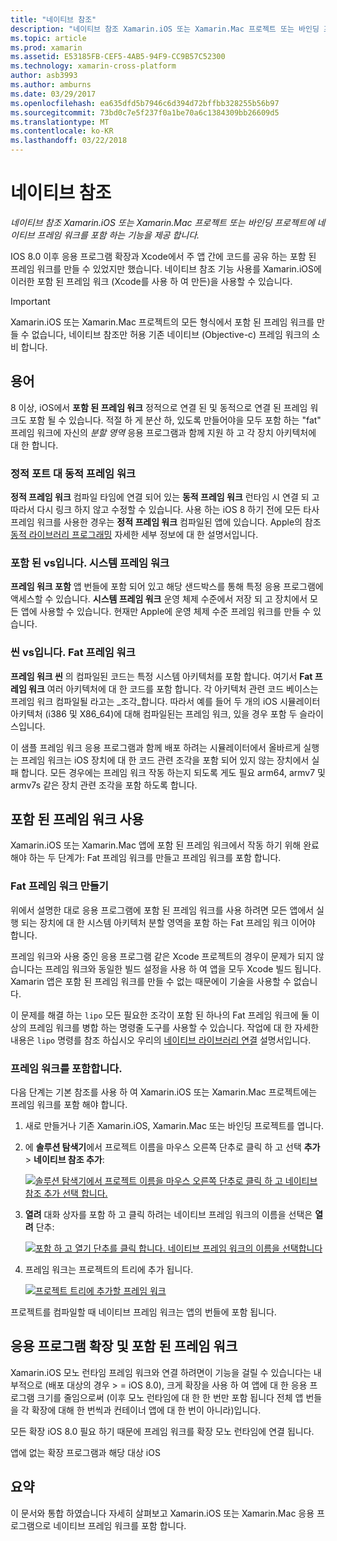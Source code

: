 ```yaml
---
title: "네이티브 참조"
description: "네이티브 참조 Xamarin.iOS 또는 Xamarin.Mac 프로젝트 또는 바인딩 프로젝트에 네이티브 프레임 워크를 포함 하는 기능을 제공 합니다."
ms.topic: article
ms.prod: xamarin
ms.assetid: E53185FB-CEF5-4AB5-94F9-CC9B57C52300
ms.technology: xamarin-cross-platform
author: asb3993
ms.author: amburns
ms.date: 03/29/2017
ms.openlocfilehash: ea635dfd5b7946c6d394d72bffbb328255b56b97
ms.sourcegitcommit: 73bd0c7e5f237f0a1be70a6c1384309bb26609d5
ms.translationtype: MT
ms.contentlocale: ko-KR
ms.lasthandoff: 03/22/2018
---
```

# <a name="native-references"></a>네이티브 참조

_네이티브 참조 Xamarin.iOS 또는 Xamarin.Mac 프로젝트 또는 바인딩 프로젝트에 네이티브 프레임 워크를 포함 하는 기능을 제공 합니다._


IOS 8.0 이후 응용 프로그램 확장과 Xcode에서 주 앱 간에 코드를 공유 하는 포함 된 프레임 워크를 만들 수 있었지만 했습니다. 네이티브 참조 기능 사용를 Xamarin.iOS에 이러한 포함 된 프레임 워크 (Xcode를 사용 하 여 만든)을 사용할 수 있습니다.
 
> [!IMPORTANT]
> Xamarin.iOS 또는 Xamarin.Mac 프로젝트의 모든 형식에서 포함 된 프레임 워크를 만들 수 없습니다, 네이티브 참조만 허용 기존 네이티브 (Objective-c) 프레임 워크의 소비 합니다.




<a name="Terminology" />

## <a name="terminology"></a>용어

8 이상, iOS에서 **포함 된 프레임 워크** 정적으로 연결 된 및 동적으로 연결 된 프레임 워크도 포함 될 수 있습니다. 적절 하 게 분산 하, 있도록 만들어야을 모두 포함 하는 "fat" 프레임 워크에 자신의 _분할 영역_ 응용 프로그램과 함께 지원 하 고 각 장치 아키텍처에 대 한 합니다.

<a name="Static-vs-Dynamic-Frameworks" />

### <a name="static-vs-dynamic-frameworks"></a>정적 포트 대 동적 프레임 워크

**정적 프레임 워크** 컴파일 타임에 연결 되어 있는 **동적 프레임 워크** 런타임 시 연결 되 고 따라서 다시 링크 하지 않고 수정할 수 있습니다. 사용 하는 iOS 8 하기 전에 모든 타사 프레임 워크를 사용한 경우는 **정적 프레임 워크** 컴파일된 앱에 있습니다. Apple의 참조 [동적 라이브러리 프로그래밍](https://developer.apple.com/library/mac/documentation/DeveloperTools/Conceptual/DynamicLibraries/100-Articles/OverviewOfDynamicLibraries.html#//apple_ref/doc/uid/TP40001873-SW1) 자세한 세부 정보에 대 한 설명서입니다.

<a name="Embedded-vs-System-Frameworks" />

### <a name="embedded-vs-system-frameworks"></a>포함 된 vs입니다. 시스템 프레임 워크

**프레임 워크 포함** 앱 번들에 포함 되어 있고 해당 샌드박스를 통해 특정 응용 프로그램에 액세스할 수 있습니다. **시스템 프레임 워크** 운영 체제 수준에서 저장 되 고 장치에서 모든 앱에 사용할 수 있습니다. 현재만 Apple에 운영 체제 수준 프레임 워크를 만들 수 있습니다.

<a name="Thin-vs-Fat-Frameworks" />

### <a name="thin-vs-fat-frameworks"></a>씬 vs입니다. Fat 프레임 워크

**프레임 워크 씬** 의 컴파일된 코드는 특정 시스템 아키텍처를 포함 합니다. 여기서 **Fat 프레임 워크** 여러 아키텍처에 대 한 코드를 포함 합니다. 각 아키텍처 관련 코드 베이스는 프레임 워크 컴파일될 라고는 _조각_합니다. 따라서 예를 들어 두 개의 iOS 시뮬레이터 아키텍처 (i386 및 X86_64)에 대해 컴파일된는 프레임 워크, 있을 경우 포함 두 슬라이스입니다.

이 샘플 프레임 워크 응용 프로그램과 함께 배포 하려는 시뮬레이터에서 올바르게 실행는 프레임 워크는 iOS 장치에 대 한 코드 관련 조각을 포함 되어 있지 않는 장치에서 실패 합니다. 모든 경우에는 프레임 워크 작동 하는지 되도록 게도 필요 arm64, armv7 및 armv7s 같은 장치 관련 조각을 포함 하도록 합니다.

<a name="Working-with-Embedded-Frameworks" />

## <a name="working-with-embedded-frameworks"></a>포함 된 프레임 워크 사용

Xamarin.iOS 또는 Xamarin.Mac 앱에 포함 된 프레임 워크에서 작동 하기 위해 완료 해야 하는 두 단계가: Fat 프레임 워크를 만들고 프레임 워크를 포함 합니다.

<a name="Overview" />

### <a name="creating-a-fat-framework"></a>Fat 프레임 워크 만들기

위에서 설명한 대로 응용 프로그램에 포함 된 프레임 워크를 사용 하려면 모든 앱에서 실행 되는 장치에 대 한 시스템 아키텍처 분할 영역을 포함 하는 Fat 프레임 워크 이어야 합니다.

프레임 워크와 사용 중인 응용 프로그램 같은 Xcode 프로젝트의 경우이 문제가 되지 않습니다는 프레임 워크와 동일한 빌드 설정을 사용 하 여 앱을 모두 Xcode 빌드 됩니다. Xamarin 앱은 포함 된 프레임 워크를 만들 수 없는 때문에이 기술을 사용할 수 없습니다.

이 문제를 해결 하는 `lipo` 모든 필요한 조각이 포함 된 하나의 Fat 프레임 워크에 둘 이상의 프레임 워크를 병합 하는 명령줄 도구를 사용할 수 있습니다. 작업에 대 한 자세한 내용은 `lipo` 명령를 참조 하십시오 우리의 [네이티브 라이브러리 연결](~/ios/platform/native-interop.md) 설명서입니다.

<a name="Embedding-a-Framework" />

### <a name="embedding-a-framework"></a>프레임 워크를 포함합니다.

다음 단계는 기본 참조를 사용 하 여 Xamarin.iOS 또는 Xamarin.Mac 프로젝트에는 프레임 워크를 포함 해야 합니다.

1. 새로 만들거나 기존 Xamarin.iOS, Xamarin.Mac 또는 바인딩 프로젝트를 엽니다.
2. 에 **솔루션 탐색기**에서 프로젝트 이름을 마우스 오른쪽 단추로 클릭 하 고 선택 **추가** > **네이티브 참조 추가**: 

    [![](native-references-images/ref01.png "솔루션 탐색기에서 프로젝트 이름을 마우스 오른쪽 단추로 클릭 하 고 네이티브 참조 추가 선택 합니다.")](native-references-images/ref01.png#lightbox)
3. **열려** 대화 상자를 포함 하 고 클릭 하려는 네이티브 프레임 워크의 이름을 선택은 **열려** 단추: 

    [![](native-references-images/ref02.png "포함 하 고 열기 단추를 클릭 합니다. 네이티브 프레임 워크의 이름을 선택합니다")](native-references-images/ref02.png#lightbox)
4. 프레임 워크는 프로젝트의 트리에 추가 됩니다. 

    [![](native-references-images/ref03.png "프로젝트 트리에 추가할 프레임 워크")](native-references-images/ref03.png#lightbox)

프로젝트를 컴파일할 때 네이티브 프레임 워크는 앱의 번들에 포함 됩니다.

<a name="App-Extensions-and-Embedded-Frameworks" />

## <a name="app-extensions-and-embedded-frameworks"></a>응용 프로그램 확장 및 포함 된 프레임 워크

Xamarin.iOS 모노 런타임 프레임 워크와 연결 하려면이 기능을 걸릴 수 있습니다는 내부적으로 (배포 대상의 경우 > = iOS 8.0), 크게 확장을 사용 하 여 앱에 대 한 응용 프로그램 크기를 줄임으로써 (이후 모노 런타임에 대 한 한 번만 포함 됩니다 전체 앱 번들을 각 확장에 대해 한 번씩과 컨테이너 앱에 대 한 번이 아니라)입니다.

모든 확장 iOS 8.0 필요 하기 때문에 프레임 워크를 확장 모노 런타임에 연결 됩니다.

앱에 없는 확장 프로그램과 해당 대상 iOS 

<a name="Summary" />

## <a name="summary"></a>요약

이 문서와 통합 하였습니다 자세히 살펴보고 Xamarin.iOS 또는 Xamarin.Mac 응용 프로그램으로 네이티브 프레임 워크를 포함 합니다.

